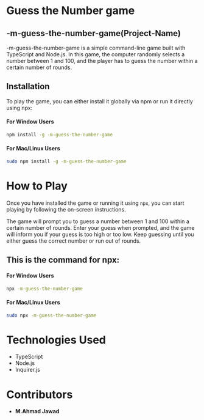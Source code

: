 # Guess the Number game

## -m-guess-the-number-game(Project-Name)

-m-guess-the-number-game is a simple command-line game built with TypeScript and Node.js. In this game, the computer randomly selects a number between 1 and 100, and the player has to guess the number within a certain number of rounds.

## Installation

To play the game, you can either install it globally via npm or run it directly using npx:

#### For Window Users

```bash
npm install -g -m-guess-the-number-game
```

#### For Mac/Linux Users

```bash
sudo npm install -g -m-guess-the-number-game
```

# How to Play

Once you have installed the game or running it using `npx`, you can start playing by following the on-screen instructions.

The game will prompt you to guess a number between 1 and 100 within a certain number of rounds. Enter your guess when prompted, and the game will inform you if your guess is too high or too low. Keep guessing until you either guess the correct number or run out of rounds.

## This is the command for npx:

#### For Window Users

```bash
npx -m-guess-the-number-game
```

#### For Mac/Linux Users

```bash
sudo npx -m-guess-the-number-game
```

# Technologies Used

- TypeScript
- Node.js
- Inquirer.js

# Contributors

- **M.Ahmad Jawad**
